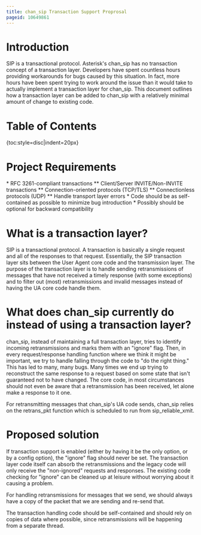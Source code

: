 ```yaml
---
title: chan_sip Transaction Support Proprosal
pageid: 10649861
---
```




# Introduction
SIP is a transactional protocol. Asterisk's chan_sip has no transaction concept of a transaction layer. Developers have spent countless hours providing workarounds for bugs caused by this situation. In fact, more hours have been spent trying to work around the issue than it would take to actually implement a transaction layer for chan_sip. This document outlines how a transaction layer can be added to chan_sip with a relatively minimal amount of change to existing code.

# Table of Contents

{toc:style=disc|indent=20px}

# Project Requirements

\* RFC 3261-compliant transactions
\*\* Client/Server INVITE/Non-INVITE transactions
\*\* Connection-oriented protocols (TCP/TLS)
\*\* Connectionless protocols (UDP)
\*\* Handle transport layer errors
\* Code should be as self-contained as possible to minimize bug introduction
\* Possibly should be optional for backward compatibility

# What is a transaction layer?
SIP is a transactional protocol. A transaction is basically a single request and all of the responses to that request. Essentially, the SIP transaction layer sits between the User Agent core code and the transmission layer. The purpose of the transaction layer is to handle sending retransmissions of messages that have not received a timely response (with some exceptions) and to filter out (most) retransmissions and invalid messages instead of having the UA core code handle them.

# What does chan_sip currently do instead of using a transaction layer?

chan_sip, instead of maintaining a full transaction layer, tries to identify incoming retransmissions and marks them with an "ignore" flag. Then, in every request/response handling function where we think it might be important, we try to handle falling through the code to "do the right thing." This has led to many, many bugs. Many times we end up trying to reconstruct the same response to a request based on some state that isn't guaranteed not to have changed. The core code, in most circumstances should not even be aware that a retransmission has been received, let alone make a response to it one.

For retransmitting messages that chan_sip's UA code sends, chan_sip relies on the retrans_pkt function which is scheduled to run from sip_reliable_xmit.

# Proposed solution

If transaction support is enabled (either by having it be the only option, or by a config option), the "ignore" flag should never be set. The transaction layer code itself can absorb the retransmissions and the legacy code will only receive the "non-ignored" requests and responses. The existing code checking for "ignore" can be cleaned up at leisure without worrying about it causing a problem.

For handling retransmissions for messages that we send, we should always have a copy of the packet that we are sending and re-send that.

The transaction handling code should be self-contained and should rely on copies of data where possible, since retransmissions will be happening from a separate thread.


